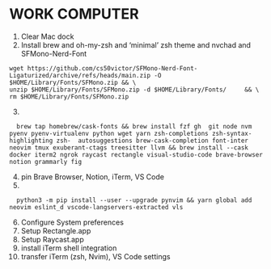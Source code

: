 # WORK COMPUTER
1. Clear Mac dock
2. Install brew and oh-my-zsh and ‘minimal’ zsh theme and nvchad and SFMono-Nerd-Font 
```shell 
wget https://github.com/cs50victor/SFMono-Nerd-Font-Ligaturized/archive/refs/heads/main.zip -O $HOME/Library/Fonts/SFMono.zip && \
unzip $HOME/Library/Fonts/SFMono.zip -d $HOME/Library/Fonts/     && \
rm $HOME/Library/Fonts/SFMono.zip
```
3.
```shell
  brew tap homebrew/cask-fonts && brew install fzf gh  git node nvm pyenv pyenv-virtualenv python wget yarn zsh-completions zsh-syntax-highlighting zsh-  autosuggestions brew-cask-completion font-inter neovim tmux exuberant-ctags treesitter llvm && brew install --cask docker iterm2 ngrok raycast rectangle visual-studio-code brave-browser notion grammarly fig  
```
4. pin Brave Browser, Notion, iTerm, VS Code
5. 
```shell 
  python3 -m pip install --user --upgrade pynvim && yarn global add neovim eslint_d vscode-langservers-extracted vls
```
6. Configure System preferences
7. Setup Rectangle.app
8. Setup Raycast.app
9. install iTerm shell integration
10. transfer iTerm (zsh, Nvim), VS Code settings
